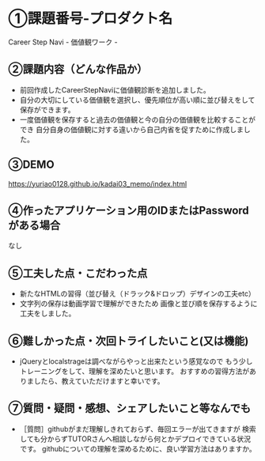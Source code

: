 # ①課題番号-プロダクト名

Career Step Navi - 価値観ワーク -

## ②課題内容（どんな作品か）

- 前回作成したCareerStepNaviに価値観診断を追加しました。
- 自分の大切にしている価値観を選択し、優先順位が高い順に並び替えをして保存ができます。
- 一度価値観を保存すると過去の価値観と今の自分の価値観を比較することができ
  自分自身の価値観に対する違いから自己内省を促すために作成しました。

## ③DEMO

https://yuriao0128.github.io/kadai03_memo/index.html

## ④作ったアプリケーション用のIDまたはPasswordがある場合

なし

## ⑤工夫した点・こだわった点

- 新たなHTMLの習得（並び替え（ドラック&ドロップ）デザインの工夫etc）
- 文字列の保存は動画学習で理解ができたため
  画像と並び順を保存するように工夫をしました。

## ⑥難しかった点・次回トライしたいこと(又は機能)

- jQueryとlocalstrageは調べながらやっと出来たという感覚なので
  もう少しトレーニングをして、理解を深めたいと思います。
  おすすめの習得方法がありましたら、教えていただけますと幸いです。
  

## ⑦質問・疑問・感想、シェアしたいこと等なんでも

- ［質問］githubがまだ理解しきれておらず、毎回エラーが出てきますが
  検索しても分からずTUTORさんへ相談しながら何とかデプロイできている状況です。
  githubについての理解を深めるために、良い学習方法はありますか。


